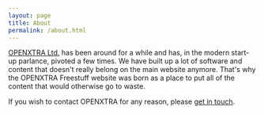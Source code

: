 ```yaml
---
layout: page
title: About
permalink: /about.html
---
```

[OPENXTRA Ltd.](https://www.openxtra.co.uk/) has been around for a while and has, in the modern start-up parlance, pivoted a few times. We have built up a lot of software and content that doesn't really belong on the main website anymore. That's why the OPENXTRA Freestuff website was born as a place to put all of the content that would otherwise go to waste.

If you wish to contact OPENXTRA for any reason, please [get in touch](https://www.openxtra.co.uk/contact-us/).

